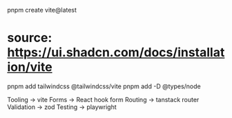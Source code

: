 pnpm create vite@latest

# source: https://ui.shadcn.com/docs/installation/vite

pnpm add tailwindcss @tailwindcss/vite
pnpm add -D @types/node

Tooling -> vite
Forms -> React hook form
Routing -> tanstack router
Validation -> zod
Testing -> playwright